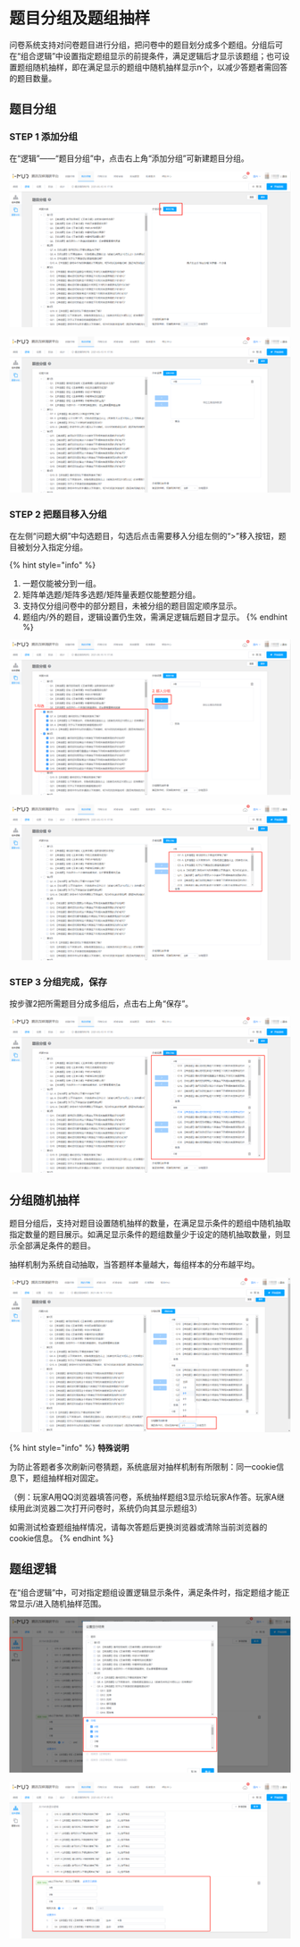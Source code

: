 # 题目分组及题组抽样

问卷系统支持对问卷题目进行分组，把问卷中的题目划分成多个题组。分组后可在“组合逻辑”中设置指定题组显示的前提条件，满足逻辑后才显示该题组；也可设置题组随机抽样，即在满足显示的题组中随机抽样显示n个，以减少答题者需回答的题目数量。

## 题目分组

### STEP 1 添加分组

在“逻辑”——“题目分组”中，点击右上角“添加分组”可新建题目分组。

![添加分组](<../../.gitbook/assets/image (586).png>)

![给题目分组命名](<../../.gitbook/assets/image (245).png>)

### STEP 2 把题目移入分组

在左侧“问题大纲”中勾选题目，勾选后点击需要移入分组左侧的“>”移入按钮，题目被划分入指定分组。

{% hint style="info" %}
1. 一题仅能被分到一组。
2. 矩阵单选题/矩阵多选题/矩阵量表题仅能整题分组。
3. 支持仅分组问卷中的部分题目，未被分组的题目固定顺序显示。
4. 题组内/外的题目，逻辑设置仍生效，需满足逻辑后题目才显示。
{% endhint %}

![指定题目移入分组](<../../.gitbook/assets/image (324).png>)

![指定题目分组完成](<../../.gitbook/assets/image (152).png>)

### STEP 3 分组完成，保存

按步骤2把所需题目分成多组后，点击右上角“保存”。

![最终分组效果](<../../.gitbook/assets/image (2) (1) (1) (1) (1) (1) (1) (1) (1) (1) (1) (1) (1) (1) (1) (1) (1) (1) (1) (1) (1) (1) (1) (1).png>)



## 分组随机抽样

题目分组后，支持对题目设置随机抽样的数量，在满足显示条件的题组中随机抽取指定数量的题目展示。如满足显示条件的题组数量少于设定的随机抽取数量，则显示全部满足条件的题目。

抽样机制为系统自动抽取，当答题样本量越大，每组样本的分布越平均。

![分组随机抽样](<../../.gitbook/assets/image (122).png>)

{% hint style="info" %}
**特殊说明**

为防止答题者多次刷新问卷猜题，系统底层对抽样机制有所限制：同一cookie信息下，题组抽样相对固定。

（例：玩家A用QQ浏览器填答问卷，系统抽样题组3显示给玩家A作答。玩家A继续用此浏览器二次打开问卷时，系统仍向其显示题组3）

如需测试检查题组抽样情况，请每次答题后更换浏览器或清除当前浏览器的cookie信息。
{% endhint %}



## 题组逻辑

在“组合逻辑”中，可对指定题组设置逻辑显示条件，满足条件时，指定题组才能正常显示/进入随机抽样范围。

![设置题组为显示结果](<../../.gitbook/assets/image (375).png>)

![题组逻辑](<../../.gitbook/assets/image (723).png>)



